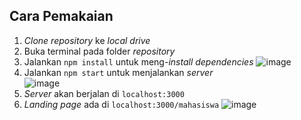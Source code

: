 ## Cara Pemakaian  
1. _Clone repository_ ke _local drive_ 
2. Buka terminal pada folder _repository_  
3. Jalankan `npm install` untuk meng-_install dependencies_ 
![image](https://user-images.githubusercontent.com/61609149/135129076-b67541bb-ae39-4c2d-bf4c-1b0e9290c68a.png)
5. Jalankan `npm start` untuk menjalankan _server_  
![image](https://user-images.githubusercontent.com/61609149/135129065-cdaad638-c350-4416-9aa0-03becb746fd2.png)
6. _Server_ akan berjalan di `localhost:3000`  
7. _Landing page_ ada di `localhost:3000/mahasiswa`
![image](https://user-images.githubusercontent.com/61609149/135129033-61a07701-b0b4-440f-8448-0aa5d9b1e60e.png)
